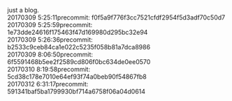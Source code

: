 just a blog.<br/>
20170309 5:25:11precommit:  f0f5a9f776f3cc7521cfdf2954f5d3adf70c50d7<br/>
20170309 5:25:59precommit:  1e73dde24616f175463f47d169980d295bc32e94<br/>
20170309 5:26:36precommit:  b2533c9ceb84ca1e022c5235f058b81a7dca8986<br/>
20170309 8:06:50precommit:  6f5591468b5ee2f2589cd806f0bc634de0ee0570<br/>
20170310 8:19:58precommit:  5cd38c178e7010e64ef93f74a0beb90f54867fb8<br/>
20170312 6:31:17precommit:  591341baf5ba1799930bf714a6758f06a04d0614<br/>
